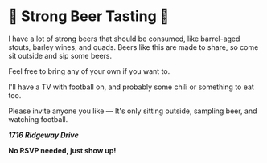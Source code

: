
# 🍻 **Strong Beer Tasting** 🍻

I have a lot of strong beers that should be consumed, like barrel-aged stouts, barley wines, and quads. Beers like this are made to share, so come sit outside and sip some beers.

Feel free to bring any of your own if you want to. 

I'll have a TV with football on, and probably some chili or something to eat too. 

Please invite anyone you like — It's only sitting outside, sampling beer, and watching football.

***1716 Ridgeway Drive***

**No RSVP needed, just show up!**

